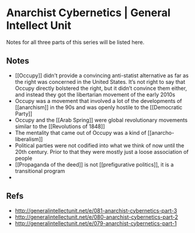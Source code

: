 # Anarchist Cybernetics | General Intellect Unit

Notes for all three parts of this series will be listed here.


## Notes

-   [[Occupy]] didn&rsquo;t provide a convincing anti-statist alternative as far as the right was concerned in the United States. It&rsquo;s not right to say that Occupy directly bolstered the right, but it didn&rsquo;t convince them either, and instead they got the libertarian movement of the early 2010s
-   Occupy was a movement that involved a lot of the developments of [[anarchism]] in the 90s and was openly hostile to the [[Democratic Party]]
-   Occupy and the [[Arab Spring]] were global revolutionary movements similar to the [[Revolutions of 1848]]
-   The mentality that came out of Occupy was a kind of [[anarcho-liberalism]]
-   Political parties were not codified into what we think of now until the 20th century. Prior to that they were mostly just a loose association of people
-   [[Propaganda of the deed]] is not [[prefigurative politics]], it is a transitional program
-   


## Refs

-   http://generalintellectunit.net/e/081-anarchist-cybernetics-part-3
-   http://generalintellectunit.net/e/080-anarchist-cybernetics-part-2
-   http://generalintellectunit.net/e/079-anarchist-cybernetics-part-1

